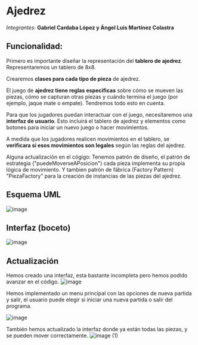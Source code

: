 # Ajedrez

*Integrantes:*
**Gabriel Cardaba López y Ángel Luis Martínez Colastra**

## Funcionalidad:

Primero es importante diseñar la representación del **tablero de ajedrez**. Representaremos un tablero de 8x8.

Crearemos **clases para cada tipo de pieza** de ajedrez.

El juego de **ajedrez tiene reglas específicas** sobre cómo se mueven las piezas, cómo se capturan otras piezas y cuándo termina el juego (por ejemplo, jaque mate o empate). Tendremos todo esto en cuenta. 

Para que los jugadores puedan interactuar con el juego, necesitaremos una **interfaz de usuario**. Esto incluirá el tablero de ajedrez y elementos como botones para iniciar un nuevo juego o hacer movimientos. 

A medida que los jugadores realicen movimientos en el tablero, se **verificara si esos movimientos son legales** según las reglas del ajedrez.  

Alguna actualización en el cógigo: 
Tenemos patrón de diseño, el patrón de estrategia ("puedeMoverseAPosicion") cada pieza implementa su propia lógica de movimiento.
Y tambien patrón de fábrica (Factory Pattern) "PiezaFactory" para la creación de instancias de las piezas del ajedrez.

## Esquema UML

![image](https://github.com/angelmartzz/Ajedrez/assets/144675850/934246b3-a84b-4658-9316-7ea342282789)






## Interfaz (boceto) 

![image](https://github.com/angelmartzz/Ajedrez/assets/144675850/172b9497-8ffb-49de-b062-9e086e8d9c69)

## Actualización

Hemos creado una interfaz, esta bastante incompleta pero hemos podido avanzar en el código.
![image](https://github.com/angelmartzz/Ajedrez/assets/144675850/ed3d4795-fb3d-40fc-9536-5a0a707c102d)

Hemos implementado un menu principal con las opciones de nueva partida y salir, el usuario puede elegir si iniciar una nueva partida o salir del programa.

![image](https://github.com/angelmartzz/Ajedrez/assets/144675850/2580e54e-23c3-4b4c-9151-95da9ac4005f)

También hemos actualizado la interfaz donde ya están todas las piezas, y se pueden mover correctamente.
![image (1)](https://github.com/angelmartzz/Ajedrez/assets/144675850/8233d311-40e0-42c1-b1c3-a82b8fb773b2)



